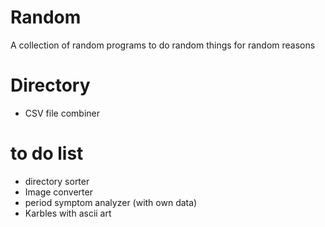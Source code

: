 # Random
A collection of random programs to do random things for random reasons

# Directory

- CSV file combiner 


# to do list

- directory sorter
- Image converter
- period symptom analyzer (with own data)
- Karbles with ascii art
